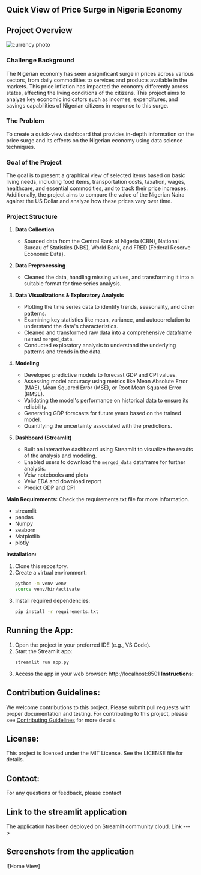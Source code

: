 ## Quick View of Price Surge in Nigeria Economy
## Project Overview

![currency photo](./Media/economy_image.jfif)

### Challenge Background

The Nigerian economy has seen a significant surge in prices across various sectors, from daily commodities to services and products available in the markets. This price inflation has impacted the economy differently across states, affecting the living conditions of the citizens. This project aims to analyze key economic indicators such as incomes, expenditures, and savings capabilities of Nigerian citizens in response to this surge.

### The Problem

To create a quick-view dashboard that provides in-depth information on the price surge and its effects on the Nigerian economy using data science techniques.

### Goal of the Project

The goal is to present a graphical view of selected items based on basic living needs, including food items, transportation costs, taxation, wages, healthcare, and essential commodities, and to track their price increases. Additionally, the project aims to compare the value of the Nigerian Naira against the US Dollar and analyze how these prices vary over time.

### Project Structure

1.  **Data Collection**
    
    *   Sourced data from the Central Bank of Nigeria (CBN), National Bureau of Statistics (NBS), World Bank, and FRED (Federal Reserve Economic Data).
    
2.  **Data Preprocessing**
    
    *   Cleaned the data, handling missing values, and transforming it into a suitable format for time series analysis.
    
3.  **Data Visualizations & Exploratory Analysis**
    
    *   Plotting the time series data to identify trends, seasonality, and other patterns.
    *   Examining key statistics like mean, variance, and autocorrelation to understand the data's characteristics.
    *   Cleaned and transformed raw data into a comprehensive dataframe named `merged_data`.
    *   Conducted exploratory analysis to understand the underlying patterns and trends in the data.
    
4.  **Modeling**
    
    *   Developed predictive models to forecast GDP and CPI values.
    *   Assessing model accuracy using metrics like Mean Absolute Error (MAE), Mean Squared Error (MSE), or Root Mean Squared Error (RMSE).
    *   Validating the model's performance on historical data to ensure its reliability.
    *   Generating GDP forecasts for future years based on the trained model.
    *   Quantifying the uncertainty associated with the predictions.
    
5.  **Dashboard (Streamlit)**
    
    *   Built an interactive dashboard using Streamlit to visualize the results of the analysis and modeling.
    *   Enabled users to download the `merged_data` dataframe for further analysis.
    *	Veiw notebooks and plots
    *   Veiw EDA and download report
    *   Predict GDP and CPI 

**Main Requirements:**
Check the requirements.txt file for more information.
* streamlit
* pandas 
* Numpy
* seaborn 
* Matplotlib
* plotly

**Installation:**

1. Clone this repository.
2. Create a virtual environment:
    ```bash
    python -m venv venv
    source venv/bin/activate
    ```
3. Install required dependencies:
    ```bash
    pip install -r requirements.txt
    ```

## **Running the App:**

1. Open the project in your preferred IDE (e.g., VS Code).
2. Start the Streamlit app:
    ```bash
    streamlit run app.py
    ```
3. Access the app in your web browser: http://localhost:8501
**Instructions:**



## Contribution Guidelines:
We welcome contributions to this project. Please submit pull requests with proper documentation and testing.
For contributing to this project, please see [Contributing Guidelines](CONTRIBUTING.md) for more details.

## License:

This project is licensed under the MIT License. See the LICENSE file for details.

## Contact:

For any questions or feedback, please contact <contact>

## Link to the streamlit application

The application has been deployed on Streamlit community cloud. 
Link --->

## Screenshots from the application

![Home View]
